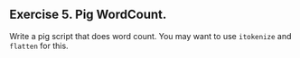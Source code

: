 ## Exercise 5. Pig WordCount.

Write a pig script that does word count. You may want to use `itokenize` and `flatten`  for this.


